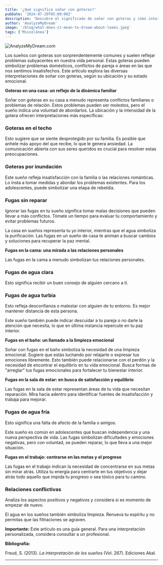 ```yaml
---
title: '¿Qué significa soñar con goteras?'
pubDate: '2024-07-29T05:00:00Z'
description: 'Descubre el significado de soñar con goteras y cómo interpretar sus distintas manifestaciones en tu vida.'
author: 'AnalyzeMyDream'
image: '/blog/what-does-it-mean-to-dream-about-leaks.jpeg'
tags: ['Miscelánea']
---
```


![AnalyzeMyDream.com](/blog/what-does-it-mean-to-dream-about-leaks.jpeg)


Los sueños con goteras son sorprendentemente comunes y suelen reflejar problemas subyacentes en nuestra vida personal. Estas goteras pueden simbolizar problemas domésticos, conflictos de pareja o áreas en las que nos sentimos insatisfechos. Este artículo explora las diversas interpretaciones de soñar con goteras, según su ubicación y su estado emocional. 

**Goteras en una casa: un reflejo de la dinámica familiar**

Soñar con goteras en su casa a menudo representa conflictos familiares o problemas de relación. Estos problemas pueden ser molestos, pero el sueño indica una voluntad de abordarlos. La ubicación y la intensidad de la gotera ofrecen interpretaciones más específicas:

### Goteras en el techo

Esto sugiere que se siente desprotegido por su familia. Es posible que anhele más apoyo del que recibe, lo que le genera ansiedad. La comunicación abierta con sus seres queridos es crucial para resolver estas preocupaciones.

### Goteras por inundación

Este sueño refleja insatisfacción con la familia o las relaciones románticas. Lo insta a tomar medidas y abordar los problemas existentes. Para los adolescentes, puede simbolizar una etapa de rebeldía.

### Fugas sin reparar

Ignorar las fugas en tu sueño significa tomar malas decisiones que pueden llevar a más conflictos. Tómate un tiempo para evaluar tu comportamiento y evitar problemas futuros.

La casa en sueños representa tu yo interior, mientras que el agua simboliza la purificación. Las fugas en un sueño de casa te animan a buscar cambios y soluciones para recuperar la paz mental.

**Fugas en la cama: una mirada a las relaciones personales**

Las fugas en la cama a menudo simbolizan tus relaciones personales. 

### Fugas de agua clara

Esto significa recibir un buen consejo de alguien cercano a ti. 

### Fugas de agua turbia

Esto refleja desconfianza o malestar con alguien de tu entorno. Es mejor mantener distancia de esta persona.

Este sueño también puede indicar descuidar a tu pareja o no darle la atención que necesita, lo que en última instancia repercute en tu paz interior.

**Fugas en el baño: un llamado a la limpieza emocional**

Soñar con fugas en el baño simboliza la necesidad de una limpieza emocional. Sugiere que estás luchando por relajarte o expresar tus emociones libremente. Esto también puede relacionarse con el perdón y la necesidad de encontrar el equilibrio en tu vida emocional. Busca formas de "arreglar" tus fugas emocionales para fortalecer tu bienestar interior.

**Fugas en la sala de estar: en busca de satisfacción y equilibrio**

Las fugas en la sala de estar representan áreas de tu vida que necesitan reparación. Mira hacia adentro para identificar fuentes de insatisfacción y trabaja para mejorar. 

### Fugas de agua fría

Esto significa una falta de afecto de la familia o amigos.

Este sueño es común en adolescentes que buscan independencia y una nueva perspectiva de vida. Las fugas simbolizan dificultades y emociones negativas, pero con voluntad, se pueden reparar, lo que lleva a una mejor situación.

**Fugas en el trabajo: centrarse en las metas y el progreso**

Las fugas en el trabajo indican la necesidad de concentrarse en sus metas sin mirar atrás. Utiliza tu energía para centrarte en tus objetivos y dejar atrás todo aquello que impida tu progreso o sea tóxico para tu camino.

### Relaciones conflictivas

Analiza los aspectos positivos y negativos y considera si es momento de empezar de nuevo.

El agua en los sueños también simboliza limpieza. Renueva tu espíritu y no permitas que las filtraciones se agraven.

**Importante:** Este artículo es una guía general. Para una interpretación personalizada, considera consultar a un profesional.

**Bibliografía:**

Freud, S. (2013). *La interpretación de los sueños* (Vol. 267). Ediciones Akal.

---